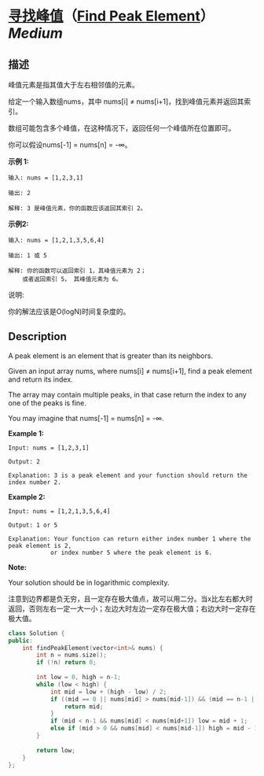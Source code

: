 # [寻找峰值](https://leetcode-cn.com/problems/find-peak-element)（[Find Peak Element](https://leetcode.com/problems/find-peak-element)）*Medium*
## 描述
峰值元素是指其值大于左右相邻值的元素。

给定一个输入数组nums，其中 nums[i] &ne; nums[i+1]，找到峰值元素并返回其索引。

数组可能包含多个峰值，在这种情况下，返回任何一个峰值所在位置即可。

你可以假设nums[-1] = nums[n] = -&infin;。

**示例 1:**
```
输入: nums = [1,2,3,1]

输出: 2

解释: 3 是峰值元素，你的函数应该返回其索引 2。
```

**示例2:**
```
输入: nums = [1,2,1,3,5,6,4]

输出: 1 或 5 

解释: 你的函数可以返回索引 1，其峰值元素为 2；
    或者返回索引 5， 其峰值元素为 6。
```


说明:

你的解法应该是O(logN)时间复杂度的。

## Description
A peak element is an element that is greater than its neighbors.

Given an input array nums, where nums[i] &ne; nums[i+1], find a peak element and return its index.

The array may contain multiple peaks, in that case return the index to any one of the peaks is fine.

You may imagine that nums[-1] = nums[n] = -&infin;.

**Example 1:**
```
Input: nums = [1,2,3,1]

Output: 2

Explanation: 3 is a peak element and your function should return the index number 2.
```

**Example 2:**
```
Input: nums = [1,2,1,3,5,6,4]

Output: 1 or 5 

Explanation: Your function can return either index number 1 where the peak element is 2, 
            or index number 5 where the peak element is 6.
```
**Note:**


Your solution should be in logarithmic complexity.





注意到边界都是负无穷，且一定存在极大值点，故可以用二分。当x比左右都大时返回，否则左右一定一大一小；左边大时左边一定存在极大值；右边大时一定存在极大值。
```c++
class Solution {
public:
    int findPeakElement(vector<int>& nums) {
        int n = nums.size();
        if (!n) return 0;
        
        int low = 0, high = n-1;
        while (low < high) {
            int mid = low + (high - low) / 2;
            if ((mid == 0 || nums[mid] > nums[mid-1]) && (mid == n-1 || nums[mid] > nums[mid+1])) {
                return mid;
            }
            if (mid < n-1 && nums[mid] < nums[mid+1]) low = mid + 1;
            else if (mid > 0 && nums[mid] < nums[mid-1]) high = mid - 1;
        }
        
        return low;
    }
};
```
